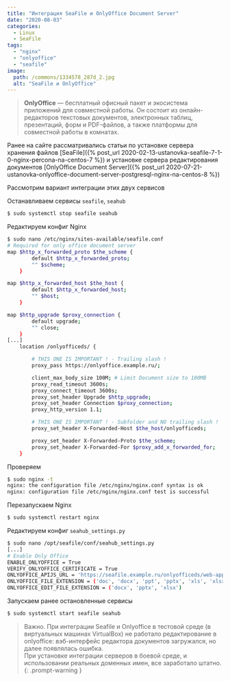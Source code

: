 ```yaml
---
title: "Интеграция SeaFile и OnlyOffice Document Server"
date: "2020-08-03"
categories: 
  - Linux
  - SeaFile
tags: 
  - "nginx"
  - "onlyoffice"
  - "seafile"
image:
  path: /commons/1334578_287d_2.jpg
  alt: "SeaFile и OnlyOffice"
---
```


> **OnlyOffice** —  бесплатный офисный пакет и экосистема приложений для совместной работы. Он состоит из онлайн-редакторов текстовых документов, электронных таблиц, презентаций, форм и PDF-файлов, а также платформы для совместной работы в комнатах.

Ранее на сайте рассматривались статьи по установке сервера хранения файлов [SeaFile]({% post_url 2020-02-13-ustanovka-seafile-7-1-0-nginx-percona-na-centos-7 %}) и установке сервера редактирования документов [OnlyOffice Document Server]({% post_url 2020-07-21-ustanovka-onlyoffice-document-server-postgresql-nginx-na-centos-8 %})

Рассмотрим вариант интеграции этих двух сервисов

Останавливаем сервисы `seafile`, `seahub`

```sh
$ sudo systemctl stop seafile seahub
```

Редактируем конфиг Nginx

```sh
$ sudo nano /etc/nginx/sites-available/seafile.conf
# Required for only office document server
map $http_x_forwarded_proto $the_scheme {
        default $http_x_forwarded_proto;
        "" $scheme;
    }

map $http_x_forwarded_host $the_host {
        default $http_x_forwarded_host;
        "" $host;
    }

map $http_upgrade $proxy_connection {
        default upgrade;
        "" close;
    }
[...]
    location /onlyofficeds/ {

        # THIS ONE IS IMPORTANT ! - Trailing slash !
        proxy_pass https://onlyoffice.example.ru/;

        client_max_body_size 100M; # Limit Document size to 100MB
        proxy_read_timeout 3600s;
        proxy_connect_timeout 3600s;
        proxy_set_header Upgrade $http_upgrade;
        proxy_set_header Connection $proxy_connection;
        proxy_http_version 1.1;

        # THIS ONE IS IMPORTANT ! - Subfolder and NO trailing slash !
        proxy_set_header X-Forwarded-Host $the_host/onlyofficeds;

        proxy_set_header X-Forwarded-Proto $the_scheme;
        proxy_set_header X-Forwarded-For $proxy_add_x_forwarded_for;
    }
```

Проверяем

```sh
$ sudo nginx -t
nginx: the configuration file /etc/nginx/nginx.conf syntax is ok
nginx: configuration file /etc/nginx/nginx.conf test is successful
```

Перезапускаем Nginx

```sh
$ sudo systemctl restart nginx
```

Редактируем конфиг `seahub_settings.py`

```sh
$ sudo nano /opt/seafile/conf/seahub_settings.py
[...]
# Enable Only Office
ENABLE_ONLYOFFICE = True
VERIFY_ONLYOFFICE_CERTIFICATE = True
ONLYOFFICE_APIJS_URL = 'https://seafile.example.ru/onlyofficeds/web-apps/apps/api/documents/api.js'
ONLYOFFICE_FILE_EXTENSION = ('doc', 'docx', 'ppt', 'pptx', 'xls', 'xlsx', 'odt', 'fodt', 'odp', 'fodp', 'ods', 'fods')
ONLYOFFICE_EDIT_FILE_EXTENSION = ('docx', 'pptx', 'xlsx')
```

Запускаем ранее остановленные сервисы

```sh
$ sudo systemctl start seafile seahub
```

> Важно. При интеграции Seafile и Onlyoffice в тестовой среде (в виртуальных машинах VirtualBox) не работало редактирование в onlyoffice: вэб-интерфейс редактора документов загружался, но далее появлялась ошибка.  
> При установке интеграции серверов в боевой среде, и использовании реальных доменных имен, все заработало штатно.
{: .prompt-warning }